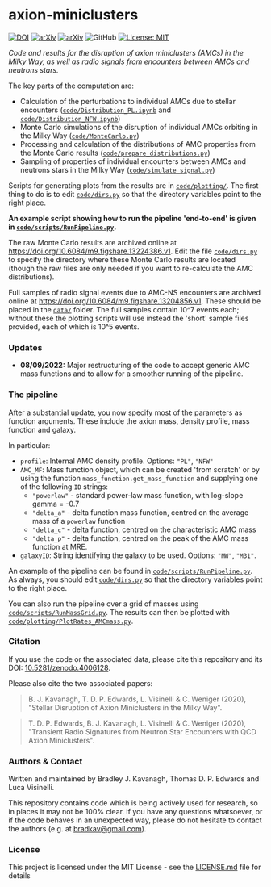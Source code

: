# axion-miniclusters

[![DOI](https://zenodo.org/badge/DOI/10.5281/zenodo.4006128.svg)](https://doi.org/10.5281/zenodo.4006128) [![arXiv](https://img.shields.io/badge/arXiv-2011.05377-B31B1B)](http://arxiv.org/abs/2011.05377) [![arXiv](https://img.shields.io/badge/arXiv-2011.05378-B31B1B)](http://arxiv.org/abs/2011.05378) ![GitHub](https://img.shields.io/badge/miniclusters-perturbed-green) [![License: MIT](https://img.shields.io/badge/License-MIT-yellow.svg)](https://opensource.org/licenses/MIT)

*Code and results for the disruption of axion miniclusters (AMCs) in the Milky Way, as well as radio signals from encounters between AMCs and neutrons stars.*

The key parts of the computation are:
* Calculation of the perturbations to individual AMCs due to stellar encounters ([`code/Distribution_PL.ipynb`](code/Distribution_PL.ipynb) and [`code/Distribution_NFW.ipynb`](code/Distribution_NFW.ipynb)) 
* Monte Carlo simulations of the disruption of individual AMCs orbiting in the Milky Way ([`code/MonteCarlo.py`](code/MonteCarlo.py))  
* Processing and calculation of the distributions of AMC properties from the Monte Carlo results ([`code/prepare_distributions.py`](code/prepare_distributions.py))  
* Sampling of properties of individual encounters between AMCs and neutrons stars in the Milky Way ([`code/simulate_signal.py`](code/simulate_signal.py))

Scripts for generating plots from the results are in [`code/plotting/`](code/plotting). The first thing to do is to edit [`code/dirs.py`](code/dirs.py) so that the directory variables point to the right place.

**An example script showing how to run the pipeline 'end-to-end' is given in [`code/scripts/RunPipeline.py`](code/scripts/RunPipeline.py).** 

The raw Monte Carlo results are archived online at https://doi.org/10.6084/m9.figshare.13224386.v1. Edit the file [`code/dirs.py`](code/dirs.py) to specify the directory where these Monte Carlo results are located (though the raw files are only needed if you want to re-calculate the AMC distributions).

Full samples of radio signal events due to AMC-NS encounters are archived online at https://doi.org/10.6084/m9.figshare.13204856.v1. These should be placed in the [`data/`](data/) folder. The full samples contain 10^7 events each; without these the plotting scripts will use instead the 'short' sample files provided, each of which is 10^5 events.

### Updates

- **08/09/2022:** Major restructuring of the code to accept generic AMC mass functions and to allow for a smoother running of the pipeline.

### The pipeline

After a substantial update, you now specify most of the parameters as function arguments. These include the axion mass, density profile, mass function and galaxy. 

In particular:
- `profile`: Internal AMC density profile. Options: `"PL"`, `"NFW"`
- `AMC_MF`: Mass function object, which can be created 'from scratch' or by using the function `mass_function.get_mass_function` and supplying one of the following `ID` strings:
   * `"powerlaw"` - standard power-law mass function, with log-slope gamma = -0.7
   * `"delta_a"` - delta function mass function, centred on the average mass of a `powerlaw` function
   * `"delta_c"` - delta function, centred on the characteristic AMC mass
   * `"delta_p"` - delta function, centred on the peak of the AMC mass function at MRE. 
- `galaxyID`: String identifying the galaxy to be used. Options: `"MW"`, `"M31"`.

An example of the pipeline can be found in [`code/scripts/RunPipeline.py`](code/scripts/RunPipeline.py). As always, you should edit [`code/dirs.py`](code/dirs.py) so that the directory variables point to the right place.

You can also run the pipeline over a grid of masses using [`code/scripts/RunMassGrid.py`](code/scripts/RunMassGrid.py). The results can then be plotted with [`code/plotting/PlotRates_AMCmass.py`](code/plotting/PlotRates_AMCmass.py).

### Citation

If you use the code or the associated data, please cite this repository and its DOI: [10.5281/zenodo.4006128](https://doi.org/10.5281/zenodo.4006128).

Please also cite the two associated papers:
> B. J. Kavanagh, T. D. P. Edwards, L. Visinelli & C. Weniger (2020), "Stellar Disruption of Axion Miniclusters in the Milky Way".

>T. D. P. Edwards, B. J. Kavanagh, L. Visinelli & C. Weniger (2020), "Transient Radio Signatures from Neutron Star Encounters with QCD Axion Miniclusters".

### Authors & Contact

Written and maintained by Bradley J. Kavanagh, Thomas D. P. Edwards and Luca Visinelli.

This repository contains code which is being actively used for research, so in places it may not be 100% clear. If you have any questions whatsoever, or if the code behaves in an unexpected way, please do not hesitate to contact the authors (e.g. at bradkav@gmail.com).

### License

This project is licensed under the MIT License - see the [LICENSE.md](LICENSE.md) file for details
